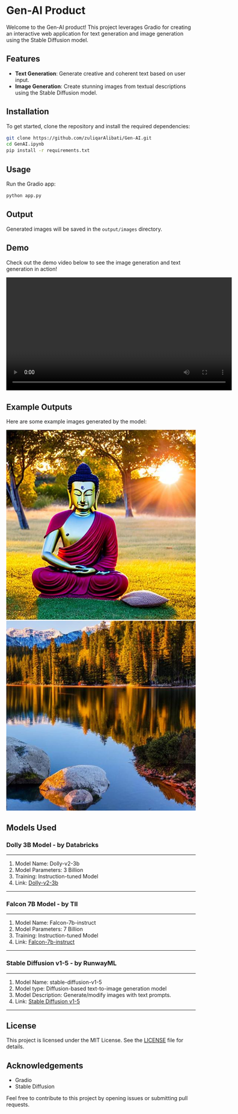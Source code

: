 # Gen-AI Product

Welcome to the Gen-AI product! This project leverages Gradio for creating an interactive web application for text generation and image generation using the Stable Diffusion model.

## Features

- **Text Generation**: Generate creative and coherent text based on user input.
- **Image Generation**: Create stunning images from textual descriptions using the Stable Diffusion model.

## Installation

To get started, clone the repository and install the required dependencies:

```bash
git clone https://github.com/zuliqarAlibati/Gen-AI.git
cd GenAI.ipynb
pip install -r requirements.txt
```

## Usage

Run the Gradio app:

```bash
python app.py
```

## Output

Generated images will be saved in the `output/images` directory.

## Demo

Check out the demo video below to see the image generation and text generation in action!

<video width="600" controls>
    <source src="output/demo.mp4" type="video/mp4">
    Your browser does not support the video tag.
</video>

## Example Outputs

Here are some example images generated by the model:

![Llama 2](output/llama2.jpg)
![Tranquil](output/tranquil.jpg)

## Models Used

### Dolly 3B Model - by Databricks
---
1. Model Name: Dolly-v2-3b
2. Model Parameters: 3 Billion
3. Training: Instruction-tuned Model
4. Link: [Dolly-v2-3b](https://huggingface.co/databricks/dolly-v2-3b)
---

### Falcon 7B Model - by TII
---
1. Model Name: Falcon-7b-instruct
2. Model Parameters: 7 Billion
3. Training: Instruction-tuned Model
4. Link: [Falcon-7b-instruct](https://huggingface.co/tiiuae/falcon-7b-instruct)
---

### Stable Diffusion v1-5 - by RunwayML
---
1. Model Name: stable-diffusion-v1-5
2. Model type: Diffusion-based text-to-image generation model
3. Model Description: Generate/modify images with text prompts.
4. Link: [Stable Diffusion v1-5](https://huggingface.co/runwayml/stable-diffusion-v1-5)
---

## License

This project is licensed under the MIT License. See the [LICENSE](LICENSE) file for details.

## Acknowledgements

- Gradio
- Stable Diffusion

Feel free to contribute to this project by opening issues or submitting pull requests.